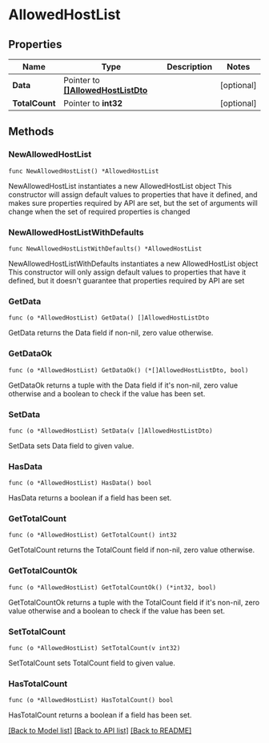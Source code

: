 # AllowedHostList

## Properties

Name | Type | Description | Notes
------------ | ------------- | ------------- | -------------
**Data** | Pointer to [**[]AllowedHostListDto**](AllowedHostListDto.md) |  | [optional] 
**TotalCount** | Pointer to **int32** |  | [optional] 

## Methods

### NewAllowedHostList

`func NewAllowedHostList() *AllowedHostList`

NewAllowedHostList instantiates a new AllowedHostList object
This constructor will assign default values to properties that have it defined,
and makes sure properties required by API are set, but the set of arguments
will change when the set of required properties is changed

### NewAllowedHostListWithDefaults

`func NewAllowedHostListWithDefaults() *AllowedHostList`

NewAllowedHostListWithDefaults instantiates a new AllowedHostList object
This constructor will only assign default values to properties that have it defined,
but it doesn't guarantee that properties required by API are set

### GetData

`func (o *AllowedHostList) GetData() []AllowedHostListDto`

GetData returns the Data field if non-nil, zero value otherwise.

### GetDataOk

`func (o *AllowedHostList) GetDataOk() (*[]AllowedHostListDto, bool)`

GetDataOk returns a tuple with the Data field if it's non-nil, zero value otherwise
and a boolean to check if the value has been set.

### SetData

`func (o *AllowedHostList) SetData(v []AllowedHostListDto)`

SetData sets Data field to given value.

### HasData

`func (o *AllowedHostList) HasData() bool`

HasData returns a boolean if a field has been set.

### GetTotalCount

`func (o *AllowedHostList) GetTotalCount() int32`

GetTotalCount returns the TotalCount field if non-nil, zero value otherwise.

### GetTotalCountOk

`func (o *AllowedHostList) GetTotalCountOk() (*int32, bool)`

GetTotalCountOk returns a tuple with the TotalCount field if it's non-nil, zero value otherwise
and a boolean to check if the value has been set.

### SetTotalCount

`func (o *AllowedHostList) SetTotalCount(v int32)`

SetTotalCount sets TotalCount field to given value.

### HasTotalCount

`func (o *AllowedHostList) HasTotalCount() bool`

HasTotalCount returns a boolean if a field has been set.


[[Back to Model list]](../README.md#documentation-for-models) [[Back to API list]](../README.md#documentation-for-api-endpoints) [[Back to README]](../README.md)


